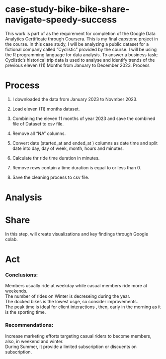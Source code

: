 # case-study-bike-bike-share-navigate-speedy-success

This work is part of as the requirement for completion of the Google Data Analytics Certificate through Coursera. This is my final capstone project in the course. In this case study, I will be analyzing a public dataset for a fictional company called “Cyclistic” provided by the course. I will be using the R programming language for data analysis. To answer a business task; Cyclistic’s historical trip data is used to analyse and identify trends of the previous eleven (11) Months from January to December 2023.
Process

# Process

1.  I downloaded the data from January 2023 to Novmber 2023.<br />

2.  Load eleven (11) months dataset. <br />

3. Combining the eleven 11 months of year 2023 and save the combined file of Dataset to csv file. <br />

5. Remove all “NA” columns. <br />

6. Convert date (started_at and ended_at ) columns as date time and  split date into day, day of week, month, hours and minutes.
7. Calculate thr ride time duration in minutes. <br />
8. Remove rows contain a time duration is equal to or less than 0. <br />

9. Save the cleaning process  to csv file. <br />
# Analysis

# Share
In this step, will create visualizations and key findings through Google colab. <br />
# Act
### Conclusions:
Members usually ride at weekday while casual members ride more at weekends. <br />
The number of rides on Winter is decreseing during the year. <br />
The docked bikes is the lowest usge, so consider improvements. <br />
 The peak time is ideal for client interactions , then, early in the morning as it is the sporting time. <br />

### Recommendations:
Increase marketing efforts targeting casual riders to become members, also, in weekend and winter. <br />
During Summer, it provide a limited subscription or discuents on subscription. <br />
